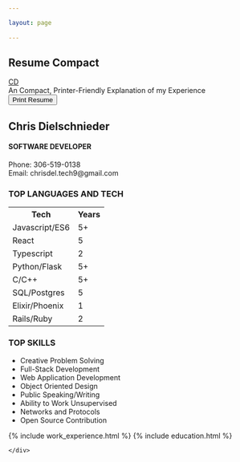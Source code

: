 ```yaml
---

layout: page  
  
---
```

<section class="resume-container page-container">
    <div class="compact-resume-heading">
        <h2 class="resume-header no-print">Resume Compact</h2>
        <a class="no-print" href="/chris-del-portfolio">
            <div class="cir icon">CD</div>
        </a>
        <div class="no-print">An Compact, Printer-Friendly Explanation of my Experience</div>
        <input class="no-print" type="button" value="Print Resume" onClick="window.print()">
    </div>
    <div class="resume-content">
        <div class="resume-title">
            <h2>Chris Dielschnieder</h2>
            <h4>SOFTWARE DEVELOPER</h4>
            <div class="print-only">Phone: 306-519-0138</div>
            <div class="print-only">Email: chrisdel.tech9@gmail.com</div>
        </div>
        <div class="skills-print-container">
            <div id="resume-Languages">
                <h3>TOP LANGUAGES AND TECH</h3>
                <table>
                    <tr>
                        <th>Tech</th>
                        <th>Years</th>
                    </tr>
                    <tr>
                        <td>Javascript/ES6</td>
                        <td>5+</td>
                    </tr>
                    <tr>
                        <td>React</td>
                        <td>5</td>
                    </tr>
                    <tr>
                        <td>Typescript</td>
                        <td>2</td>
                    </tr>
                    <tr>
                        <td>Python/Flask</td>
                        <td>5+</td>
                    </tr>
                    <tr>
                        <td>C/C++</td>
                        <td>5+</td>
                    </tr>
                    <tr>
                        <td>SQL/Postgres</td>
                        <td>5</td>
                    </tr>
                    <tr>
                        <td>Elixir/Phoenix</td>
                        <td>1</td>
                    </tr>
                    <tr>
                        <td>Rails/Ruby</td>
                        <td>2</td>
                    </tr>
                </table>
            </div>
            <div id="top-skills">
                <h3>TOP SKILLS</h3>
                <ul>
                    <li>Creative Problem Solving</li>
                    <li>Full-Stack Development</li>
                    <li>Web Application Development</li>
                    <li>Object Oriented Design</li>
                    <li>Public Speaking/Writing</li>
                    <li>Ability to Work Unsupervised</li>
                    <li>Networks and Protocols</li>
                    <li>Open Source Contribution</li>
                </ul>
            </div>
        </div>
        {% include work_experience.html %}
        {% include education.html %}

    </div>
</section>
